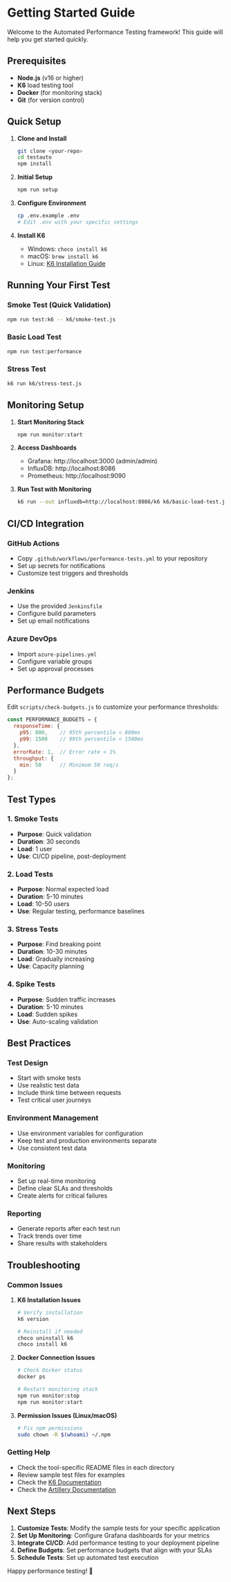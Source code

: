# Getting Started Guide

Welcome to the Automated Performance Testing framework! This guide will help you get started quickly.

## Prerequisites

- **Node.js** (v16 or higher)
- **K6** load testing tool
- **Docker** (for monitoring stack)
- **Git** (for version control)

## Quick Setup

1. **Clone and Install**
   ```bash
   git clone <your-repo>
   cd testauto
   npm install
   ```

2. **Initial Setup**
   ```bash
   npm run setup
   ```

3. **Configure Environment**
   ```bash
   cp .env.example .env
   # Edit .env with your specific settings
   ```

4. **Install K6**
   - Windows: `choco install k6`
   - macOS: `brew install k6`
   - Linux: [K6 Installation Guide](https://k6.io/docs/getting-started/installation/)

## Running Your First Test

### Smoke Test (Quick Validation)
```bash
npm run test:k6 -- k6/smoke-test.js
```

### Basic Load Test
```bash
npm run test:performance
```

### Stress Test
```bash
k6 run k6/stress-test.js
```

## Monitoring Setup

1. **Start Monitoring Stack**
   ```bash
   npm run monitor:start
   ```

2. **Access Dashboards**
   - Grafana: http://localhost:3000 (admin/admin)
   - InfluxDB: http://localhost:8086
   - Prometheus: http://localhost:9090

3. **Run Test with Monitoring**
   ```bash
   k6 run --out influxdb=http://localhost:8086/k6 k6/basic-load-test.js
   ```

## CI/CD Integration

### GitHub Actions
- Copy `.github/workflows/performance-tests.yml` to your repository
- Set up secrets for notifications
- Customize test triggers and thresholds

### Jenkins
- Use the provided `Jenkinsfile`
- Configure build parameters
- Set up email notifications

### Azure DevOps
- Import `azure-pipelines.yml`
- Configure variable groups
- Set up approval processes

## Performance Budgets

Edit `scripts/check-budgets.js` to customize your performance thresholds:

```javascript
const PERFORMANCE_BUDGETS = {
  responseTime: {
    p95: 800,    // 95th percentile < 800ms
    p99: 1500    // 99th percentile < 1500ms
  },
  errorRate: 1,  // Error rate < 1%
  throughput: {
    min: 50      // Minimum 50 req/s
  }
};
```

## Test Types

### 1. Smoke Tests
- **Purpose**: Quick validation
- **Duration**: 30 seconds
- **Load**: 1 user
- **Use**: CI/CD pipeline, post-deployment

### 2. Load Tests
- **Purpose**: Normal expected load
- **Duration**: 5-10 minutes
- **Load**: 10-50 users
- **Use**: Regular testing, performance baselines

### 3. Stress Tests
- **Purpose**: Find breaking point
- **Duration**: 10-30 minutes
- **Load**: Gradually increasing
- **Use**: Capacity planning

### 4. Spike Tests
- **Purpose**: Sudden traffic increases
- **Duration**: 5-10 minutes
- **Load**: Sudden spikes
- **Use**: Auto-scaling validation

## Best Practices

### Test Design
- Start with smoke tests
- Use realistic test data
- Include think time between requests
- Test critical user journeys

### Environment Management
- Use environment variables for configuration
- Keep test and production environments separate
- Use consistent test data

### Monitoring
- Set up real-time monitoring
- Define clear SLAs and thresholds
- Create alerts for critical failures

### Reporting
- Generate reports after each test run
- Track trends over time
- Share results with stakeholders

## Troubleshooting

### Common Issues

1. **K6 Installation Issues**
   ```bash
   # Verify installation
   k6 version
   
   # Reinstall if needed
   choco uninstall k6
   choco install k6
   ```

2. **Docker Connection Issues**
   ```bash
   # Check Docker status
   docker ps
   
   # Restart monitoring stack
   npm run monitor:stop
   npm run monitor:start
   ```

3. **Permission Issues (Linux/macOS)**
   ```bash
   # Fix npm permissions
   sudo chown -R $(whoami) ~/.npm
   ```

### Getting Help

- Check the tool-specific README files in each directory
- Review sample test files for examples
- Check the [K6 Documentation](https://k6.io/docs/)
- Check the [Artillery Documentation](https://artillery.io/docs/)

## Next Steps

1. **Customize Tests**: Modify the sample tests for your specific application
2. **Set Up Monitoring**: Configure Grafana dashboards for your metrics
3. **Integrate CI/CD**: Add performance testing to your deployment pipeline
4. **Define Budgets**: Set performance budgets that align with your SLAs
5. **Schedule Tests**: Set up automated test execution

Happy performance testing! 🚀
